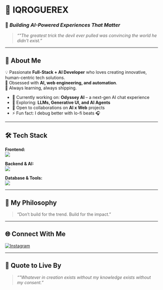 # 🌌 IQROGUEREX

### 🚀 *Building AI-Powered Experiences That Matter*

> _“"The greatest trick the devil ever pulled was convincing the world he didn't exist.”_

---

## 🧩 About Me  
💡 Passionate **Full-Stack + AI Developer** who loves creating innovative, human-centric tech solutions.  
🧠 Obsessed with **AI, web engineering, and automation**.  
💬 Always learning, always shipping.  

- 🔭 Currently working on: **Odyssey AI** – a next-gen AI chat experience  
- 🌱 Exploring: **LLMs, Generative UI, and AI Agents**  
- 💼 Open to collaborations on **AI x Web** projects  
- ⚡ Fun fact: I debug better with lo-fi beats 🎧  

---

## 🛠️ Tech Stack  

**Frontend:**  
<img src="https://skillicons.dev/icons?i=html,css,js,react,tailwind,ejs" />  

**Backend & AI:**  
<img src="https://skillicons.dev/icons?i=nodejs,express,python" />  

**Database & Tools:**  
<img src="https://skillicons.dev/icons?i=mongodb,postgres,git,github,vscode" />  

---

## 🧠 My Philosophy  
> “Don’t build for the trend. Build for the impact.”  

---

## 🌐 Connect With Me  

[![Instagram](https://img.shields.io/badge/Instagram-E4405F?style=for-the-badge&logo=instagram&logoColor=white)](https://instagram.com/stewietheabuser)

---

## 🧠 Quote to Live By  
> _“"Whatever in creation exists without my knowledge exists without my consent.”_  
